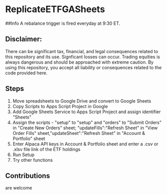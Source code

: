 # ReplicateETFGASheets
##Info
A rebalance trigger is fired everyday at 9:30 ET.
## Disclaimer:
There can be significant tax, financial, and legal consequences related to this repository and its use.
Signficant losses can occur. Trading equities is always dangerous and should be approached with extreme caution.
By using this repository, you accept all liability or consequences related to the code provided here.

## Steps
1. Move spreadsheets to Google Drive and convert to Google Sheets
2. Copy Scripts to Apps Script Project in Google
3. Add Google Sheets Service to Apps Script Project and assign identifier "Sheets"
4. Assign the scripts - "setup" to "setup"  and "orders" to "Submit Orders" in "Create New Orders" sheet; "updateFills":"Refresh Sheet" in "View Order Fills" sheet,"updateSheet":"Refresh Sheet" in "Account & Portfolio" sheet
5. Enter Alpaca API keys in Account & Portfolio sheet and enter a .csv or .xlsv file link of the ETF holdings
6. Run Setup
7. Try other functions
## Contributions
are welcome
